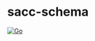 # sacc-schema

[![Go](https://github.com/kachaje/sacco-schema/actions/workflows/main.yml/badge.svg)](https://github.com/kachaje/sacco-schema/actions/workflows/main.yml)
